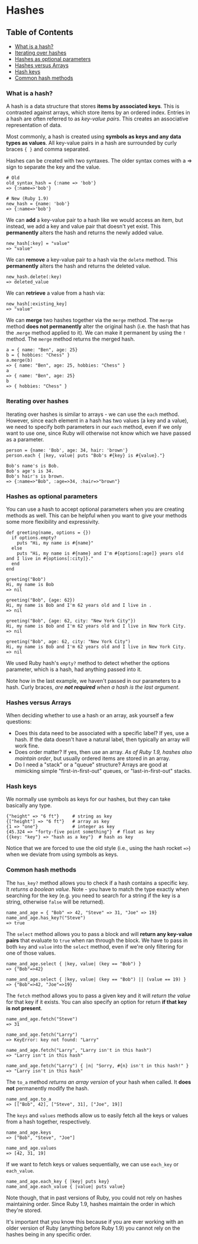 # Hashes

## Table of Contents
- [What is a hash?](#what-is-a-hash)
- [Iterating over hashes](#iterating-over-hashes)
- [Hashes as optional parameters](#hashes-as-optional-parameters)
- [Hashes versus Arrays](#hashes-versus-arrays)
- [Hash keys](#hash-keys)
- [Common hash methods](#common-hash-methods)

### What is a hash?
A hash is a data structure that stores __items by associated keys__. This is contrasted against arrays, which store items by an ordered index. Entries in a hash are often referred to as *key-value pairs*. This creates an associative representation of data.

Most commonly, a hash is created using __symbols as keys and any data types as values__. All key-value pairs in a hash are surrounded by curly braces `{ }` and comma separated.

Hashes can be created with two syntaxes. The older syntax comes with a => sign to separate the key and the value.
```
# Old
old_syntax_hash = {:name => 'bob'}
=> {:name=>'bob'}

# New (Ruby 1.9)
new_hash = {name: 'bob'}
=> {:name=>'bob'}
```
We can __add__ a key-value pair to a hash like we would access an item, but instead, we add a key and value pair that doesn't yet exist. This __permanently__ alters the hash and returns the newly added value. 
```
new_hash[:key] = "value"
=> "value"
```
We can __remove__ a key-value pair to a hash via the `delete` method. This __permanently__ alters the hash and returns the deleted value. 
```
new_hash.delete(:key)
=> deleted_value
```
We can __retrieve__ a value from a hash via: 
```
new_hash[:existing_key]
=> "value"
```
We can __merge__ two hashes together via the `merge` method. The `merge` method __does not permanently__ alter the original hash (i.e. the hash that has the .`merge` method applied to it). We can make it permanent by using the `!` method. The `merge` method returns the merged hash. 
```
a = { name: "Ben", age: 25}
b = { hobbies: "Chess" }
a.merge(b)
=> { name: "Ben", age: 25, hobbies: "Chess" }
a
=> { name: "Ben", age: 25}
b
=> { hobbies: "Chess" }
```
### Iterating over hashes
Iterating over hashes is similar to arrays - we can use the `each` method. However, since each element in a hash has two values (a key and a value), we need to specify both parameters in our `each` method, even if we only want to use one, since Ruby will otherwise not know which we have passed as a parameter.
```
person = {name: 'Bob', age: 34, hair: 'brown'}
person.each { |key, value| puts "Bob's #{key} is #{value}."}

Bob's name's is Bob.
Bob's age's is 34.
Bob's hair's is brown.
=> {:name=>"Bob", :age=>34, :hair=>"brown"}
```
### Hashes as optional parameters
You can use a hash to accept optional parameters when you are creating methods as well. This can be helpful when you want to give your methods some more flexibility and expressivity.
```
def greeting(name, options = {})
  if options.empty?
    puts "Hi, my name is #{name}"
  else
    puts "Hi, my name is #{name} and I'm #{options[:age]} years old and I live in #{options[:city]}."
  end
end

greeting("Bob")
Hi, my name is Bob
=> nil

greeting("Bob", {age: 62})
Hi, my name is Bob and I'm 62 years old and I live in .
=> nil

greeting("Bob", {age: 62, city: "New York City"})
Hi, my name is Bob and I'm 62 years old and I live in New York City.
=> nil

greeting("Bob", age: 62, city: "New York City")
Hi, my name is Bob and I'm 62 years old and I live in New York City.
=> nil
```
We used Ruby hash's `empty?` method to detect whether the options parameter, which is a hash, had anything passed into it.

Note how in the last example, we haven't passed in our parameters to a hash. Curly braces, *are __not required__ when a hash is the last argument*.

### Hashes versus Arrays
When deciding whether to use a hash or an array, ask yourself a few questions:
- Does this data need to be associated with a specific label? If yes, use a hash. If the data doesn't have a natural label, then typically an array will work fine.
- Does order matter? If yes, then use an array. *As of Ruby 1.9, hashes also maintain order*, but usually ordered items are stored in an array.
- Do I need a "stack" or a "queue" structure? Arrays are good at mimicking simple "first-in-first-out" queues, or "last-in-first-out" stacks.

### Hash keys
We normally use symbols as keys for our hashes, but they can take basically any type.
```
{"height" => "6 ft"}     # string as key
{["height"] => "6 ft"}   # array as key
{1 => "one"}             # integer as key
{45.324 => "forty-five point something"}  # float as key
{{key: "key"} => "hash as a key"}  # hash as key
```
Notice that we are forced to use the old style (i.e., using the hash rocket `=>`) when we deviate from using symbols as keys.

### Common hash methods
The `has_key?` method allows you to check if a hash contains a specific key. It *returns a boolean value*. Note - you have to match the type exactly when searching for the key (e.g. you need to search for a string if the key is a string, otherwise `false` will be returned).
```
name_and_age = { "Bob" => 42, "Steve" => 31, "Joe" => 19}
name_and_age.has_key?("Steve")
=> true
```
The `select` method allows you to pass a block and will __return any key-value pairs__ that evaluate to `true` when ran through the block. We have to pass in both `key` and `value` into the `select` method, even if we're only filtering for one of those values. 
```
name_and_age.select { |key, value| (key == "Bob") }
=> {"Bob"=>42}

name_and_age.select { |key, value| (key == "Bob") || (value == 19) }
=> {"Bob"=>42, "Joe"=>19}
```
The `fetch` method allows you to pass a given key and it will *return the value* for that key if it exists. You can also specify an option for return __if that key is not present__. 
```
name_and_age.fetch("Steve")
=> 31

name_and_age.fetch("Larry")
=> KeyError: key not found: "Larry"

name_and_age.fetch("Larry", "Larry isn't in this hash")
=> "Larry isn't in this hash"

name_and_age.fetch("Larry") { |n| "Sorry, #{n} isn't in this hash!" }
=> "Larry isn't in this hash"
```
The `to_a` method *returns an array version* of your hash when called. It __does not__ permanently modify the hash. 
```
name_and_age.to_a
=> [["Bob", 42], ["Steve", 31], ["Joe", 19]]
```
The `keys` and `values` methods allow us to easily fetch all the keys or values from a hash together, respectively. 
```
name_and_age.keys
=> ["Bob", "Steve", "Joe"]

name_and_age.values
=> [42, 31, 19]
```
If we want to fetch keys or values sequentially, we can use `each_key` or `each_value`.
```
name_and_age.each_key { |key| puts key}
name_and_age.each_value { |value| puts value}
```
Note though, that in past versions of Ruby, you could not rely on hashes maintaining order. Since Ruby 1.9, hashes maintain the order in which they're stored. 

It's important that you know this because if you are ever working with an older version of Ruby (anything before Ruby 1.9) you cannot rely on the hashes being in any specific order.